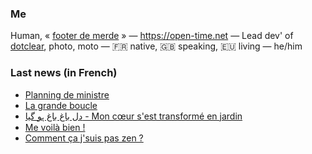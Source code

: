 ### Me

Human, « [footer de merde](https://open-time.net/post/2013/07/17/La-veritable-histoire-du-Footer-de-merde-) » — https://open-time.net — Lead dev' of [dotclear](https://git.dotclear.org/dev/dotclear), photo, moto — 🇫🇷 native, 🇬🇧 speaking, 🇪🇺 living — he/him

### Last news (in French)

<!-- BLOG-POST-LIST:START -->
- [Planning de ministre](https://open-time.net/post/2022/06/30/Planning-de-ministre)
- [La grande boucle](https://open-time.net/post/2022/06/29/La-grande-boucle)
- [دل باغ باغ ہو گیا - Mon cœur s&#39;est transformé en jardin](https://open-time.net/post/2022/06/28/-Mon-coeur-s-est-transforme-en-jardin)
- [Me voilà bien !](https://open-time.net/post/2022/06/27/Me-voila-bien-)
- [Comment ça j&#39;suis pas zen ?](https://open-time.net/post/2022/06/26/Comment-ca-j-suis-pas-zen)
<!-- BLOG-POST-LIST:END -->

